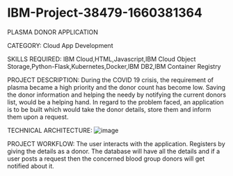 # IBM-Project-38479-1660381364

PLASMA DONOR APPLICATION

CATEGORY: Cloud App Development

SKILLS REQUIRED:
IBM Cloud,HTML,Javascript,IBM Cloud Object Storage,Python-Flask,Kubernetes,Docker,IBM DB2,IBM Container Registry

PROJECT DESCRIPTION:
During the COVID 19 crisis, the requirement of plasma became a high priority and the donor count has become low. Saving the donor information and helping the needy by notifying the current donors list, would be a helping hand. In regard to the problem faced, an application is to be built which would take the donor details, store them and inform them upon a request.

TECHNICAL ARCHITECTURE:
![image](https://user-images.githubusercontent.com/113786214/201837776-a33bcd9d-ba69-42fc-b2be-249ef82313a5.png)

PROJECT WORKFLOW:
 The user interacts with the application.
 Registers by giving the details as a donor.
 The database will have all the details and if a user posts a request then the concerned blood group donors will get notified about it.

